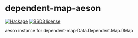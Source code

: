 # dependent-map-aeson

[![Hackage](https://img.shields.io/hackage/v/dependent-map-aeson.svg)](https://hackage.haskell.org/package/dependent-map-aeson)
[![BSD3 license](https://img.shields.io/badge/license-BSD3-blue.svg)](LICENSE)

aeson instance for dependent-map-Data.Dependent.Map.DMap